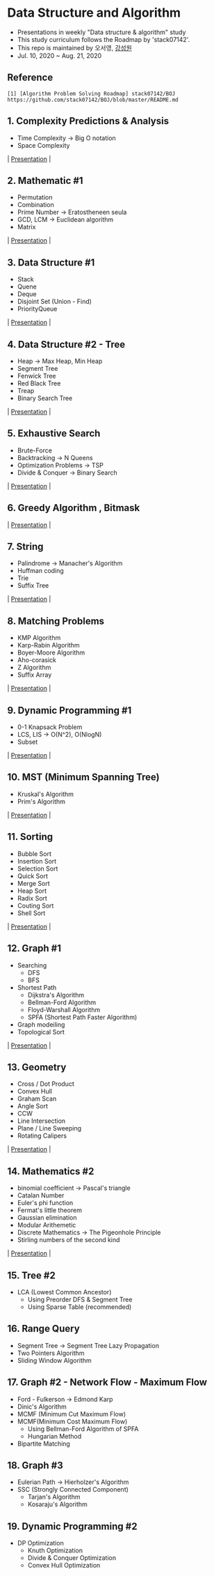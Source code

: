 # Data Structure and Algorithm
- Presentations in weekly "Data structure &amp; algorithm" study
- This study curriculum follows the Roadmap by 'stack07142'.
- This repo is maintained by 오서영, [강성원](https://github.com/Soric-stu)
- Jul. 10, 2020 ~ Aug. 21, 2020

## Reference
```
[1] [Algorithm Problem Solving Roadmap] stack07142/BOJ  
https://github.com/stack07142/BOJ/blob/master/README.md
```

## 1. Complexity Predictions & Analysis
- Time Complexity -> Big O notation
- Space Complexity

| [Presentation](https://github.com/OH-Seoyoung/Data_Structure_and_Algorithm/blob/master/Presentation/20200712_1.%20Complexity%20Predictions%20%26%20Analysis.pdf) |  

## 2. Mathematic #1
- Permutation
- Combination
- Prime Number -> Eratostheneen seula
- GCD, LCM -> Euclidean algorithm
- Matrix  

| [Presentation](https://github.com/OH-Seoyoung/Data_Structure_and_Algorithm/blob/master/Presentation/20200712_2.%20Mathematic%20%231.pdf) | 

## 3. Data Structure #1
- Stack
- Quene
- Deque
- Disjoint Set (Union - Find)
- PriorityQueue  

| [Presentation](https://github.com/OH-Seoyoung/Data_Structure_and_Algorithm/blob/master/Presentation/20200712_3.%20Data_Structure_%231.pdf) |

## 4. Data Structure #2 - Tree
- Heap -> Max Heap, Min Heap
- Segment Tree
- Fenwick Tree
- Red Black Tree
- Treap
- Binary Search Tree  

| [Presentation](https://github.com/OH-Seoyoung/Data_Structure_and_Algorithm/blob/master/Presentation/20200719_4.%20Data%20Structure%20%232%20-%20Tree.pdf) |

## 5. Exhaustive Search
- Brute-Force
- Backtracking -> N Queens
- Optimization Problems -> TSP
- Divide & Conquer -> Binary Search  

| [Presentation](https://github.com/OH-Seoyoung/Data_Structure_and_Algorithm/blob/master/Presentation/20200719_5.%20Exhaustive%20Search.pdf) |

## 6. Greedy Algorithm , Bitmask

| [Presentation](https://github.com/OH-Seoyoung/Data_Structure_and_Algorithm/blob/master/Presentation/20200719_6.%20Greedy%20Algorithm%20%2C%20Bitmask.pdf) |

## 7. String
- Palindrome -> Manacher's Algorithm
- Huffman coding
- Trie
- Suffix Tree

| [Presentation](https://github.com/OH-Seoyoung/Data_Structure_and_Algorithm/blob/master/Presentation/20200719_7.%20String.pdf) |

## 8. Matching Problems
- KMP Algorithm
- Karp-Rabin Algorithm
- Boyer-Moore Algorithm
- Aho-corasick
- Z Algorithm
- Suffix Array

| [Presentation](https://github.com/OH-Seoyoung/Data_Structure_and_Algorithm/blob/master/Presentation/20200802_8.%20Matching%20Problems.pdf) |

## 9. Dynamic Programming #1
- 0-1 Knapsack Problem
- LCS, LIS -> O(N^2), O(NlogN)
- Subset

| [Presentation](https://github.com/OH-Seoyoung/Data_Structure_and_Algorithm/blob/master/Presentation/20200809_9.%20Dynamic%20Programming%20%231.pdf) |

## 10. MST (Minimum Spanning Tree)
- Kruskal's Algorithm
- Prim's Algorithm

| [Presentation](https://github.com/OH-Seoyoung/Data_Structure_and_Algorithm/blob/master/Presentation/20200809_10.%20Minimum%20Spanning%20Tree.pdf) |

## 11. Sorting
- Bubble Sort
- Insertion Sort
- Selection Sort
- Quick Sort
- Merge Sort
- Heap Sort
- Radix Sort
- Couting Sort
- Shell Sort

| [Presentation](https://github.com/OH-Seoyoung/Data_Structure_and_Algorithm/blob/master/Presentation/20200814_11.%20Sorting.pdf) |

## 12. Graph #1
- Searching
   - DFS
   - BFS
- Shortest Path
   - Dijkstra's Algorithm
   - Bellman-Ford Algorithm
   - Floyd-Warshall Algorithm
   - SPFA (Shortest Path Faster Algorithm)
- Graph modeiling
- Topological Sort

| [Presentation](https://github.com/OH-Seoyoung/Data_Structure_and_Algorithm/blob/master/Presentation/20200814_12.%20Graph%231.pdf) |

## 13. Geometry
- Cross / Dot Product
- Convex Hull
- Graham Scan
- Angle Sort
- CCW
- Line Intersection
- Plane / Line Sweeping
- Rotating Calipers

| [Presentation](https://github.com/OH-Seoyoung/Data_Structure_and_Algorithm/blob/master/Presentation/20200821_13.%20Geometry.pdf) |

## 14. Mathematics #2
- binomial coefficient -> Pascal's triangle
- Catalan Number
- Euler's phi function
- Fermat's little theorem
- Gaussian elimination
- Modular Arithemetic
- Discrete Mathematics -> The Pigeonhole Principle
- Stirling numbers of the second kind  

| [Presentation](https://github.com/OH-Seoyoung/Data_Structure_and_Algorithm/blob/master/Presentation/20200821_14.%20Mathematics%20%232.pdf) |

## 15. Tree #2
- LCA (Lowest Common Ancestor)
   - Using Preorder DFS & Segment Tree
   - Using Sparse Table (recommended)

## 16. Range Query
- Segment Tree -> Segment Tree Lazy Propagation
- Two Pointers Algorithm
- Sliding Window Algorithm

## 17. Graph #2 - Network Flow - Maximum Flow
- Ford - Fulkerson -> Edmond Karp
- Dinic's Algorithm
- MCMF (Minimum Cut Maximum Flow)
- MCMF(Minimum Cost Maximum Flow)
   - Using Bellman-Ford Algorithm of SPFA
   - Hungarian Method
- Bipartite Matching

## 18. Graph #3
- Eulerian Path -> Hierholzer's Algorithm
- SSC (Strongly Connected Component)
   - Tarjan's Algorithm
   - Kosaraju's Algorithm

## 19. Dynamic Programming #2
- DP Optimization
   - Knuth Optimization
   - Divide & Conquer Optimization
   - Convex Hull Optimization
